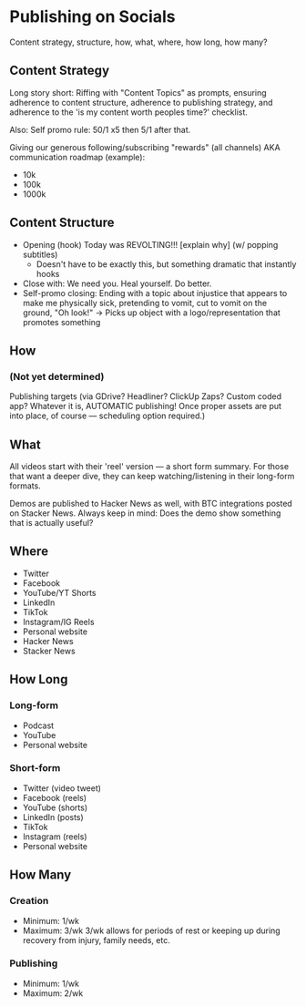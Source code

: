 # Publishing on Socials
Content strategy, structure, how, what, where, how long, how many?

## Content Strategy
Long story short: Riffing with "Content Topics" as prompts, ensuring adherence to content structure, adherence to publishing strategy, and adherence to the 'is my content worth peoples time?' checklist.

Also: Self promo rule: 50/1 x5 then 5/1 after that.

Giving our generous following/subscribing "rewards" (all channels) AKA communication roadmap (example):
* 10k
* 100k
* 1000k

## Content Structure
* Opening (hook) Today was REVOLTING!!! [explain why] (w/ popping subtitles)
  * Doesn't have to be exactly this, but something dramatic that instantly hooks
* Close with: We need you. Heal yourself. Do better.
* Self-promo closing: Ending with a topic about injustice that appears to make me physically sick, pretending to vomit, cut to vomit on the ground, "Oh look!" -> Picks up object with a logo/representation that promotes something

## How
### (Not yet determined)
Publishing targets (via GDrive? Headliner? ClickUp Zaps? Custom coded app? Whatever it is, AUTOMATIC publishing! Once proper assets are put into place, of course — scheduling option required.)

## What
All videos start with their 'reel' version — a short form summary. For those that want a deeper dive, they can keep watching/listening in their long-form formats.

Demos are published to Hacker News as well, with BTC integrations posted on Stacker News. Always keep in mind: Does the demo show something that is actually useful?

## Where
* Twitter
* Facebook
* YouTube/YT Shorts
* LinkedIn
* TikTok
* Instagram/IG Reels
* Personal website
* Hacker News
* Stacker News

## How Long

### Long-form
* Podcast
* YouTube
* Personal website

### Short-form
* Twitter (video tweet)
* Facebook (reels)
* YouTube (shorts)
* LinkedIn (posts)
* TikTok
* Instagram (reels)
* Personal website

## How Many

### Creation
* Minimum: 1/wk
* Maximum: 3/wk
3/wk allows for periods of rest or keeping up during recovery from injury, family needs, etc.

### Publishing
* Minimum: 1/wk
* Maximum: 2/wk
